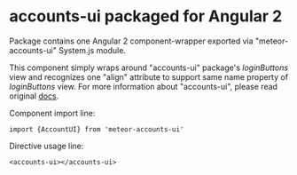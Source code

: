 # accounts-ui packaged for Angular 2
Package contains one Angular 2 component-wrapper exported via "meteor-accounts-ui" System.js module.

This component simply wraps around "accounts-ui" package's _loginButtons_ view and recognizes one "align" attribute to support same name property of _loginButtons_ view. For more information about "accounts-ui", please read original [docs](https://atmospherejs.com/meteor/accounts-ui).

Component import line:

    import {AccountUI} from 'meteor-accounts-ui'
  
Directive usage line:
  
    <accounts-ui></accounts-ui>
